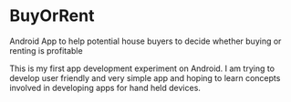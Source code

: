 BuyOrRent
=========

Android App to help potential house buyers to decide whether buying or renting is profitable


This is my first app development experiment on Android. I am trying to develop user friendly
and very simple app and hoping to learn concepts involved in developing apps for hand held
devices.

